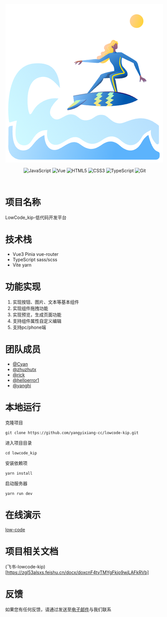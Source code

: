 
<img src="./src/assets/image/logo.png" style="text-align: center" />

<br/>
<div style="text-align: center" >

![JavaScript](https://img.shields.io/badge/-JavaScript-black?style=flat-square&logo=javascript)
![Vue](https://img.shields.io/badge/-Vue-black?style=flat-square&logo=Vue)
![HTML5](https://img.shields.io/badge/-HTML5-E34F26?style=flat-square&logo=html5&logoColor=white)
![CSS3](https://img.shields.io/badge/-CSS3-1572B6?style=flat-square&logo=css3)
![TypeScript](https://img.shields.io/badge/-TypeScript-007ACC?style=flat-square&logo=typescript)
![Git](https://img.shields.io/badge/-Git-black?style=flat-square&logo=git)
</div>

<br/>

# 项目名称
LowCode_kip-低代码开发平台

# 技术栈
* Vue3 Pinia vue-router 
* TypeScript sass/scss
* Vite yarn

# 功能实现
1. 实现按钮、图片、文本等基本组件
2. 实现组件拖拽功能
3. 实现预览，生成页面功能
4. 支持组件属性自定义编辑
5. 支持pc/phone端


# 团队成员
* [@Cyan](https://gitee.com/baizhi958216)
* [@zhuzhutx](https://gitee.com/zhuzhutx)
* [@rick](https://gitee.com/rickhqh)
* [@helloerror1](https://gitee.com/helloerror1)
* [@yanghi](https://gitee.com/yang-yixiangcc)


# 本地运行
克隆项目
```shell
git clone https://github.com/yangyixiang-cc/lowcode-kip.git
```
进入项目目录
```shell
cd lowcode_kip
```
安装依赖项
```shell
yarn install
```
启动服务器
```shell
yarn run dev 
```

# 在线演示
[low-code](https://lowcode-kip.vercel.app/)

# 项目相关文档
(飞书-lowcode-kip)[https://zgl53alsxs.feishu.cn/docx/doxcnF4tyTMYgFkjo9wjLAFkRVb]

# 反馈
如果您有任何反馈，请通过发送至[电子邮件](mailto:workyyx@163.com)与我们联系
